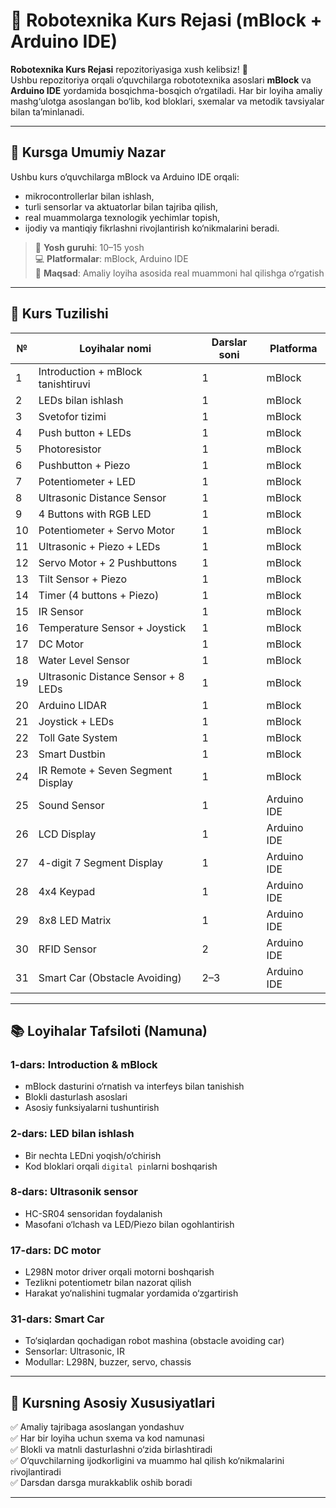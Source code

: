 # 🤖 Robotexnika Kurs Rejasi (mBlock + Arduino IDE)

**Robotexnika Kurs Rejasi** repozitoriyasiga xush kelibsiz! 🎉  
Ushbu repozitoriya orqali o‘quvchilarga robototexnika asoslari **mBlock** va **Arduino IDE** yordamida bosqichma-bosqich o‘rgatiladi. Har bir loyiha amaliy mashg‘ulotga asoslangan bo‘lib, kod bloklari, sxemalar va metodik tavsiyalar bilan ta’minlanadi.

---

## 📌 Kursga Umumiy Nazar

Ushbu kurs o‘quvchilarga mBlock va Arduino IDE orqali:
- mikrocontrollerlar bilan ishlash,
- turli sensorlar va aktuatorlar bilan tajriba qilish,
- real muammolarga texnologik yechimlar topish,
- ijodiy va mantiqiy fikrlashni rivojlantirish
ko‘nikmalarini beradi.

> 👥 **Yosh guruhi**: 10–15 yosh  
> 💻 **Platformalar**: mBlock, Arduino IDE  
> 🎯 **Maqsad**: Amaliy loyiha asosida real muammoni hal qilishga o‘rgatish

---

## 📃 Kurs Tuzilishi

| №  | Loyihalar nomi                          | Darslar soni | Platforma     |
|----|-----------------------------------------|--------------|---------------|
| 1  | Introduction + mBlock tanishtiruvi      | 1            | mBlock        |
| 2  | LEDs bilan ishlash                      | 1            | mBlock        |
| 3  | Svetofor tizimi                         | 1            | mBlock        |
| 4  | Push button + LEDs                      | 1            | mBlock        |
| 5  | Photoresistor                           | 1            | mBlock        |
| 6  | Pushbutton + Piezo                      | 1            | mBlock        |
| 7  | Potentiometer + LED                     | 1            | mBlock        |
| 8  | Ultrasonic Distance Sensor              | 1            | mBlock        |
| 9  | 4 Buttons with RGB LED                  | 1            | mBlock        |
| 10 | Potentiometer + Servo Motor             | 1            | mBlock        |
| 11 | Ultrasonic + Piezo + LEDs               | 1            | mBlock        |
| 12 | Servo Motor + 2 Pushbuttons             | 1            | mBlock        |
| 13 | Tilt Sensor + Piezo                     | 1            | mBlock        |
| 14 | Timer (4 buttons + Piezo)               | 1            | mBlock        |
| 15 | IR Sensor                               | 1            | mBlock        |
| 16 | Temperature Sensor + Joystick           | 1            | mBlock        |
| 17 | DC Motor                                 | 1            | mBlock        |
| 18 | Water Level Sensor                      | 1            | mBlock        |
| 19 | Ultrasonic Distance Sensor + 8 LEDs     | 1            | mBlock        |
| 20 | Arduino LIDAR                           | 1            | mBlock        |
| 21 | Joystick + LEDs                         | 1            | mBlock        |
| 22 | Toll Gate System                        | 1            | mBlock        |
| 23 | Smart Dustbin                           | 1            | mBlock        |
| 24 | IR Remote + Seven Segment Display       | 1            | mBlock        |
| 25 | Sound Sensor                            | 1            | Arduino IDE   |
| 26 | LCD Display                             | 1            | Arduino IDE   |
| 27 | 4-digit 7 Segment Display               | 1            | Arduino IDE   |
| 28 | 4x4 Keypad                              | 1            | Arduino IDE   |
| 29 | 8x8 LED Matrix                          | 1            | Arduino IDE   |
| 30 | RFID Sensor                             | 2            | Arduino IDE   |
| 31 | Smart Car (Obstacle Avoiding)           | 2–3          | Arduino IDE   |

---

## 📚 Loyihalar Tafsiloti (Namuna)

### 1-dars: Introduction & mBlock
- mBlock dasturini o‘rnatish va interfeys bilan tanishish  
- Blokli dasturlash asoslari  
- Asosiy funksiyalarni tushuntirish

### 2-dars: LED bilan ishlash
- Bir nechta LEDni yoqish/o‘chirish  
- Kod bloklari orqali `digital pin`larni boshqarish

### 8-dars: Ultrasonik sensor
- HC-SR04 sensoridan foydalanish  
- Masofani o‘lchash va LED/Piezo bilan ogohlantirish

### 17-dars: DC motor
- L298N motor driver orqali motorni boshqarish  
- Tezlikni potentiometr bilan nazorat qilish  
- Harakat yo‘nalishini tugmalar yordamida o‘zgartirish

### 31-dars: Smart Car
- To‘siqlardan qochadigan robot mashina (obstacle avoiding car)  
- Sensorlar: Ultrasonic, IR  
- Modullar: L298N, buzzer, servo, chassis

---

## 🔧 Kursning Asosiy Xususiyatlari

✅ Amaliy tajribaga asoslangan yondashuv  
✅ Har bir loyiha uchun sxema va kod namunasi  
✅ Blokli va matnli dasturlashni o‘zida birlashtiradi  
✅ O‘quvchilarning ijodkorligini va muammo hal qilish ko‘nikmalarini rivojlantiradi  
✅ Darsdan darsga murakkablik oshib boradi  

---
